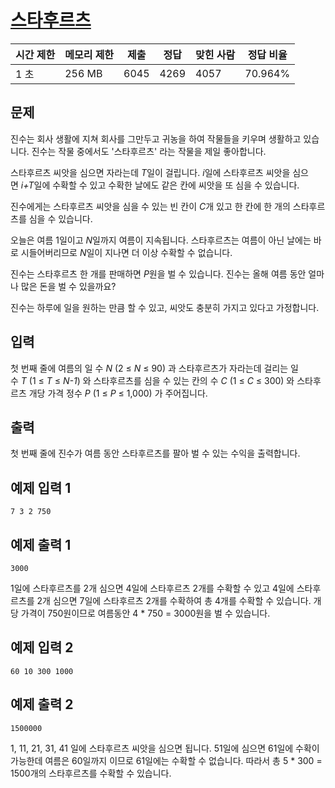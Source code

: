 # [스타후르츠](https://www.acmicpc.net/problem/17496)

| 시간 제한 | 메모리 제한 | 제출 | 정답 | 맞힌 사람 | 정답 비율 |
| --- | --- | --- | --- | --- | --- |
| 1 초 | 256 MB | 6045 | 4269 | 4057 | 70.964% |

## 문제

진수는 회사 생활에 지쳐 회사를 그만두고 귀농을 하여 작물들을 키우며 생활하고 있습니다. 진수는 작물 중에서도 '스타후르츠' 라는 작물을 제일 좋아합니다.

스타후르츠 씨앗을 심으면 자라는데 *T*일이 걸립니다. *i*일에 스타후르츠 씨앗을 심으면 *i+T*일에 수확할 수 있고 수확한 날에도 같은 칸에 씨앗을 또 심을 수 있습니다.

진수에게는 스타후르츠 씨앗을 심을 수 있는 빈 칸이 *C*개 있고 한 칸에 한 개의 스타후르츠를 심을 수 있습니다.

오늘은 여름 1일이고 *N*일까지 여름이 지속됩니다. 스타후르츠는 여름이 아닌 날에는 바로 시들어버리므로 *N*일이 지나면 더 이상 수확할 수 없습니다.

진수는 스타후르츠 한 개를 판매하면 *P*원을 벌 수 있습니다. 진수는 올해 여름 동안 얼마나 많은 돈을 벌 수 있을까요?

진수는 하루에 일을 원하는 만큼 할 수 있고, 씨앗도 충분히 가지고 있다고 가정합니다.

## 입력

첫 번째 줄에 여름의 일 수 *N* (2 ≤ *N* ≤ 90) 과 스타후르츠가 자라는데 걸리는 일 수 *T* (1 ≤ *T* ≤ *N-1*) 와 스타후르츠를 심을 수 있는 칸의 수 *C* (1 ≤ *C* ≤ 300) 와 스타후르츠 개당 가격 정수 *P* (1 ≤ *P* ≤ 1,000) 가 주어집니다.

## 출력

첫 번째 줄에 진수가 여름 동안 스타후르츠를 팔아 벌 수 있는 수익을 출력합니다.

## 예제 입력 1

```
7 3 2 750

```

## 예제 출력 1

```
3000

```

1일에 스타후르츠를 2개 심으면 4일에 스타후르츠 2개를 수확할 수 있고 4일에 스타후르츠를 2개 심으면 7일에 스타후르츠 2개를 수확하여 총 4개를 수확할 수 있습니다. 개당 가격이 750원이므로 여름동안 4 * 750 = 3000원을 벌 수 있습니다.

## 예제 입력 2

```
60 10 300 1000

```

## 예제 출력 2

```
1500000

```

1, 11, 21, 31, 41 일에 스타후르츠 씨앗을 심으면 됩니다. 51일에 심으면 61일에 수확이 가능한데 여름은 60일까지 이므로 61일에는 수확할 수 없습니다. 따라서 총 5 * 300 = 1500개의 스타후르츠를 수확할 수 있습니다.
